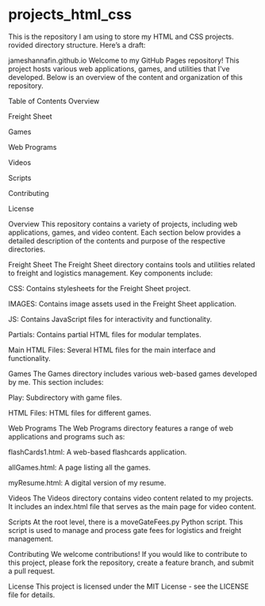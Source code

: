 # projects_html_css

This is the repository I am using to store my HTML and CSS projects.
rovided directory structure. Here’s a draft:

jameshannafin.github.io
Welcome to my GitHub Pages repository! This project hosts various web applications, games, and utilities that I've developed. Below is an overview of the content and organization of this repository.

Table of Contents
Overview

Freight Sheet

Games

Web Programs

Videos

Scripts

Contributing

License

Overview
This repository contains a variety of projects, including web applications, games, and video content. Each section below provides a detailed description of the contents and purpose of the respective directories.

Freight Sheet
The Freight Sheet directory contains tools and utilities related to freight and logistics management. Key components include:

CSS: Contains stylesheets for the Freight Sheet project.

IMAGES: Contains image assets used in the Freight Sheet application.

JS: Contains JavaScript files for interactivity and functionality.

Partials: Contains partial HTML files for modular templates.

Main HTML Files: Several HTML files for the main interface and functionality.

Games
The Games directory includes various web-based games developed by me. This section includes:

Play: Subdirectory with game files.

HTML Files: HTML files for different games.

Web Programs
The Web Programs directory features a range of web applications and programs such as:

flashCards1.html: A web-based flashcards application.

allGames.html: A page listing all the games.

myResume.html: A digital version of my resume.

Videos
The Videos directory contains video content related to my projects. It includes an index.html file that serves as the main page for video content.

Scripts
At the root level, there is a moveGateFees.py Python script. This script is used to manage and process gate fees for logistics and freight management.

Contributing
We welcome contributions! If you would like to contribute to this project, please fork the repository, create a feature branch, and submit a pull request.

License
This project is licensed under the MIT License - see the LICENSE file for details.